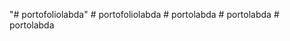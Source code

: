 "# portofoliolabda" 
#   p o r t o f o l i o l a b d a  
 #   p o r t o l a b d a  
 #   p o r t o l a b d a  
 #   p o r t o l a b d a  
 